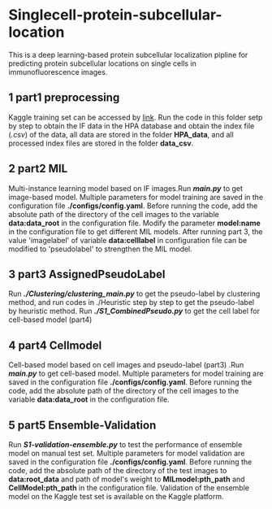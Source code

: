 # Singlecell-protein-subcellular-location
This is a deep learning-based protein subcellular localization pipline for predicting protein subcellular locations on single cells in immunofluorescence images.
## 1 part1 preprocessing
Kaggle training set can be accessed by [link](https://www.kaggle.com/competitions/hpa-single-cell-image-classification/data?select=train). Run the code in this folder setp by step to obtain the IF data in the HPA database and obtain the index file (*.csv*) of the data, all data are stored in the folder **HPA_data**, and all processed index files are stored in the folder **data_csv**.
## 2 part2 MIL
Multi-instance learning model based on IF images.Run ***main.py*** to get image-based model. Multiple parameters for model training are saved in the configuration file **./configs/config.yaml**. Before running the code, add the absolute path of the directory of the cell images to the variable **data:data_root** in the configuration file. Modify the parameter **model:name** in the configuration file to get different MIL models. After running part 3, the value 'imagelabel' of  variable **data:celllabel** in configuration file can be modified to 'pseudolabel' to strengthen the MIL model.
## 3 part3 AssignedPseudoLabel
Run ***./Clustering/clustering_main.py*** to get the pseudo-label by clustering method, and run codes in ./Heuristic step by step to get the pseudo-label by heuristic method. Run ***./S1_CombinedPseudo.py*** to get the cell label for cell-based model (part4)
## 4 part4 Cellmodel
Cell-based model based on cell images and pseudo-label (part3) .Run ***main.py*** to get cell-based model. Multiple parameters for model training are saved in the configuration file **./configs/config.yaml**. Before running the code, add the absolute path of the directory of the cell images to the variable **data:data_root** in the configuration file.
## 5 part5 Ensemble-Validation
Run ***S1-validation-ensemble.py*** to test the performance of ensemble model on manual test set. Multiple parameters for model validation are saved in the configuration file **./configs/config.yaml**. Before running the code, add the absolute path of the directory of the test images to  **data:root_data**  and path of model's weight to **MILmodel:pth_path** and **CellModel:pth_path** in the configuration file.
Validation of the ensemble model on the Kaggle test set is available on the Kaggle platform.
